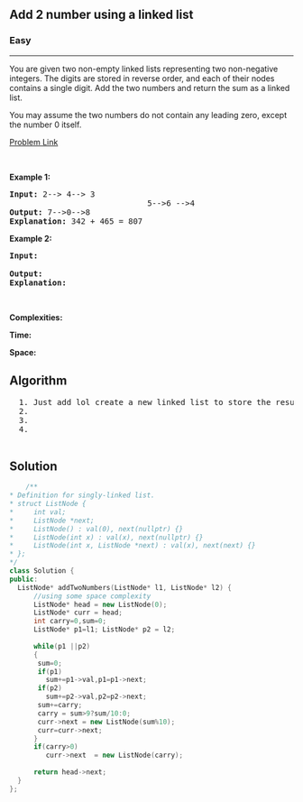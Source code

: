 <h2>Add 2 number using a linked list</h2>
<h3>Easy</h3><hr>
<div><p>
  
You are given two non-empty linked lists representing two non-negative integers. The digits are stored in reverse order, and each of their nodes contains a single digit. Add the two numbers and return the sum as a linked list.

You may assume the two numbers do not contain any leading zero, except the number 0 itself.
 
</p>


[Problem Link](https://leetcode.com/problems/add-two-numbers/)

<p>&nbsp;</p>
<p><strong>Example 1:</strong></p>

      
 
<pre><strong>Input:</strong> 2--> 4--> 3
                             5-->6 -->4
<strong>Output:</strong> 7-->0-->8
<strong>Explanation:</strong> 342 + 465 = 807
</pre>

<p><strong>Example 2:</strong></p>

<pre><strong>Input:</strong> 
     
<strong>Output:</strong> 
<strong>Explanation:</strong> 
</pre>

<p>&nbsp;</p>
<p><strong>Complexities:</strong></p>
<strong>Time:</strong> 
  
<strong>Space:</strong> 
  <h2> Algorithm </h2>
 <pre>
  1. Just add lol create a new linked list to store the results and thats pretty much it
  2.
  3. 
  4. 
  </pre>
  <h2> Solution </h2>
  
  ``` c++ 
      /**
 * Definition for singly-linked list.
 * struct ListNode {
 *     int val;
 *     ListNode *next;
 *     ListNode() : val(0), next(nullptr) {}
 *     ListNode(int x) : val(x), next(nullptr) {}
 *     ListNode(int x, ListNode *next) : val(x), next(next) {}
 * };
 */
class Solution {
public:
    ListNode* addTwoNumbers(ListNode* l1, ListNode* l2) {
        //using some space complexity
        ListNode* head = new ListNode(0);
        ListNode* curr = head; 
        int carry=0,sum=0;
        ListNode* p1=l1; ListNode* p2 = l2;
        
        while(p1 ||p2)
        {   
         sum=0;
         if(p1)
           sum+=p1->val,p1=p1->next;   
         if(p2)
           sum+=p2->val,p2=p2->next; 
         sum+=carry;   
         carry = sum>9?sum/10:0;
         curr->next = new ListNode(sum%10);
         curr=curr->next;
        }
        if(carry>0)
           curr->next  = new ListNode(carry);
        
        return head->next;
    }
};
  ```
</div>
